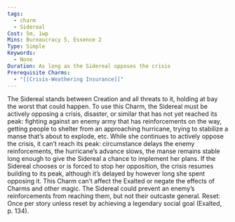 ```yaml
---
tags:
  - charm
  - Sidereal
Cost: 5m, 1wp
Mins: Bureaucracy 5, Essence 2
Type: Simple
Keywords:
  - None
Duration: As long as the Sidereal opposes the crisis
Prerequisite Charms:
  - "[[Crisis-Weathering Insurance]]"
---
```

The Sidereal stands between Creation and all threats to it, holding at bay the worst that could happen. To use this Charm, the Sidereal must be actively opposing a crisis, disaster, or similar that has not yet reached its peak: fighting against an enemy army that has reinforcements on the way, getting people to shelter from an approaching hurricane, trying to stabilize a manse that’s about to explode, etc. While she continues to actively oppose the crisis, it can’t reach its peak: circumstance delays the enemy reinforcements, the hurricane’s advance slows, the manse remains stable long enough to give the Sidereal a chance to implement her plans. If the Sidereal chooses or is forced to stop her opposition, the crisis resumes building to its peak, although it’s delayed by however long she spent opposing it. This Charm can’t affect the Exalted or negate the effects of Charms and other magic. The Sidereal could prevent an enemy’s reinforcements from reaching them, but not their outcaste general. Reset: Once per story unless reset by achieving a legendary social goal (Exalted, p. 134).